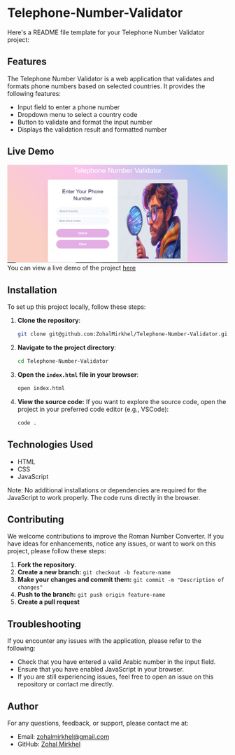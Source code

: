 # Telephone-Number-Validator
Here's a README file template for your Telephone Number Validator project:

## Features

The Telephone Number Validator is a web application that validates and formats phone numbers based on selected countries. It provides the following features:

* Input field to enter a phone number
* Dropdown menu to select a country code
* Button to validate and format the input number
* Displays the validation result and formatted number


## Live Demo

![alt text](TNV.PNG)
You can view a live demo of the project [here](https://zohalmirkhel.github.io/US-NU-VL/)


## Installation

To set up this project locally, follow these steps:


1. **Clone the repository**:
   ```bash
   git clone git@github.com:ZohalMirkhel/Telephone-Number-Validator.git
   ```
2. **Navigate to the project directory**:
   ```bash
   cd Telephone-Number-Validator
   ```

3. **Open the `index.html` file in your browser**:
   ```bash
   open index.html
   ```

4. **View the source code:**
If you want to explore the source code, open the project in your preferred code editor (e.g., VSCode):
   ```bash
   code .
   ```


## Technologies Used

* HTML
* CSS
* JavaScript

Note: No additional installations or dependencies are required for the JavaScript to work properly. The code runs directly in the browser.


## Contributing

We welcome contributions to improve the Roman Number Converter. If you have ideas for enhancements, notice any issues, or want to work on this project, please follow these steps:

1. **Fork the repository**.
2. **Create a new branch:** `git checkout -b feature-name`
3. **Make your changes and commit them:** `git commit -m "Description of changes"`
4. **Push to the branch:** `git push origin feature-name`
5. **Create a pull request**


## Troubleshooting

If you encounter any issues with the application, please refer to the following:

* Check that you have entered a valid Arabic number in the input field.
* Ensure that you have enabled JavaScript in your browser.
* If you are still experiencing issues, feel free to open an issue on this repository or contact me directly.

## Author

For any questions, feedback, or support, please contact me at:
- Email: [zohalmirkhel@gmail.com](mailto:zohalmirkhel@gmail.com)
- GitHub: [Zohal Mirkhel](https://github.com/ZohalMirkhel)